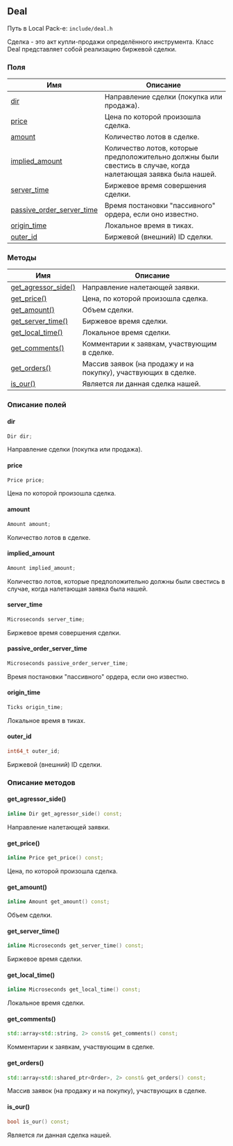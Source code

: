 ## Deal

Путь в Local Pack-е: `include/deal.h`

Сделка - это акт купли-продажи определённого инструмента.
Класс Deal представляет собой реализацию биржевой сделки.

### Поля

|Имя| Описание|
|------------------|--------------------|
|[dir](#dir)|Направление сделки (покупка или продажа).|
|[price](#price)|Цена по которой произошла сделка.|
|[amount](#amount)|Количество лотов в сделке.|
|[implied_amount](#implied_amount)|Количество лотов, которые предположительно должны были свестись в случае, когда налетающая заявка была нашей.|
|[server_time](#server_time)|Биржевое время совершения сделки.|
|[passive_order_server_time](#passive_order_server_time)|Время постановки "пассивного" ордера, если оно известно.|
|[origin_time](#origin_time)|Локальное время в тиках.|
|[outer_id](#outer_id)|Биржевой (внешний) ID сделки.|

### Методы

|Имя| Описание|
|------------------|--------------------|
|[get_agressor_side()](#get_agressor_side)|Направление налетающей заявки.|
|[get_price()](#get_price)|Цена, по которой произошла сделка.|
|[get_amount()](#get_amount)|Объем сделки.|
|[get_server_time()](#get_server_time)|Биржевое время сделки.|
|[get_local_time()](#get_local_time)|Локальное время сделки.|
|[get_comments()](#get_comments)|Комментарии к заявкам, участвующим в сделке.|
|[get_orders()](#get_orders)|Массив заявок (на продажу и на покупку), участвующих в сделке.|
|[is_our()](#is_our)|Является ли данная сделка нашей.|

### Описание полей

#### dir<a id="dir"></a>

```c++
Dir dir;
```

Направление сделки (покупка или продажа).

#### price<a id="price"></a>

```c++
Price price;
```

Цена по которой произошла сделка.

#### amount<a id="amount"></a>

```c++
Amount amount;
```

Количество лотов в сделке.

#### implied_amount<a id="implied_amount"></a>

```c++
Amount implied_amount;
```

Количество лотов, которые предположительно должны были свестись в случае, когда налетающая заявка была нашей.

#### server_time<a id="server_time"></a>

```c++
Microseconds server_time;
```

Биржевое время совершения сделки.

#### passive_order_server_time<a id="passive_order_server_time"></a>

```c++
Microseconds passive_order_server_time;
```

Время постановки "пассивного" ордера, если оно известно.

#### origin_time<a id="origin_time"></a>

```c++
Ticks origin_time;
```

Локальное время в тиках.

#### outer_id<a id="outer_id"></a>

```c++
int64_t outer_id;
```

Биржевой (внешний) ID сделки.

### Описание методов

#### get_agressor_side()<a id="get_agressor_side"></a>

```c++
inline Dir get_agressor_side() const;
```

Направление налетающей заявки.

#### get_price()<a id="get_price"></a>

```c++
inline Price get_price() const;
```

Цена, по которой произошла сделка.

#### get_amount()<a id="get_amount"></a>

```c++
inline Amount get_amount() const;
```

Объем сделки.

#### get_server_time()<a id="get_server_time"></a>

```c++
inline Microseconds get_server_time() const;
```

Биржевое время сделки.

#### get_local_time()<a id="get_local_time"></a>

```c++
inline Microseconds get_local_time() const;
```

Локальное время сделки.

#### get_comments()<a id="get_comments"></a>

```c++
std::array<std::string, 2> const& get_comments() const;
```

Комментарии к заявкам, участвующим в сделке.

#### get_orders()<a id="get_orders"></a>

```c++
std::array<std::shared_ptr<Order>, 2> const& get_orders() const;
```

Массив заявок (на продажу и на покупку), участвующих в сделке.

#### is_our()<a id="is_our"></a>

```c++
bool is_our() const;
```

Является ли данная сделка нашей.
